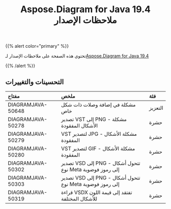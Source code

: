 ﻿---
title: Aspose.Diagram for Java 19.4 ملاحظات الإصدار
type: docs
weight: 90
url: /ar/java/aspose-diagram-for-java-19-4-release-notes/
---
{{% alert color="primary" %}} 

تحتوي هذه الصفحة على ملاحظات الإصدار لـ[Aspose.Diagram for Java 19.4](https://docs.aspose.com/diagram/java/aspose-diagram-for-java-19-4-release-notes/)

{{% /alert %}} 
## **التحسينات والتغييرات**

|**مفتاح**|**ملخص**|**فئة**|
|:- |:- |:- |
|DIAGRAMJAVA-50648|مشكلة في إضافة وصلات ذات شكل خاص|التعزيز|
|DIAGRAMJAVA-50278|تصدير VST إلى PNG - مشكلة الأشكال المفقودة|حشرة|
|DIAGRAMJAVA-50279|VST لتصدير JPG - مشكلة الأشكال المفقودة|حشرة|
|DIAGRAMJAVA-50280|VST لتصدير GIF - مشكلة الأشكال المفقودة|حشرة|
|DIAGRAMJAVA-50302|تصدير VSD إلى PNG - تتحول أشكال نوع Meta إلى رموز فوضوية|حشرة|
|DIAGRAMJAVA-50303|تصدير VSD إلى PNG - تتحول أشكال نوع Meta إلى رموز فوضوية|حشرة|
|DIAGRAMJAVA-50319|قراءة VSDX تفتقد إلى قيمة اللون للأشكال المختلفة|حشرة|

